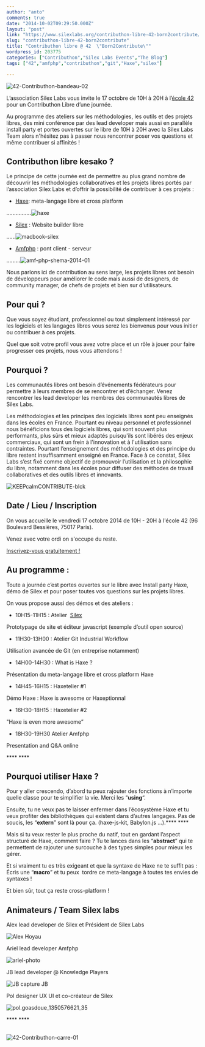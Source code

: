 ```yaml
---
author: "anto"
comments: true
date: "2014-10-02T09:29:50.000Z"
layout: "post"
link: "https://www.silexlabs.org/contributhon-libre-42-born2contribute/"
slug: "contributhon-libre-42-born2contribute"
title: "Contributhon libre @ 42  \"Born2Contribute\""
wordpress_id: 203775
categories: ["Contributhon","Silex Labs Events","The Blog"]
tags: ["42","amfphp","contributhon","git","Haxe","silex"]

---
```

![42-Contributhon-bandeau-02](https://www.silexlabs.org/wp-content/uploads/2014/09/42-Contributhon-bandeau-02.png)

L’association Silex Labs vous invite le 17 octobre de 10H à 20H à l’[école 42](http://www.42.fr/) pour un Contributhon Libre d’une journée.

Au programme des ateliers sur les méthodologies, les outils et des projets libres, des mini conférence par des lead developer mais aussi en parallèle install party et portes ouvertes sur le libre de 10H à 20H avec la Silex Labs Team alors n'hésitez pas à passer nous rencontrer poser vos questions et même contribuer si affinités !


## **Contributhon libre kesako ?**


Le principe de cette journée est de permettre au plus grand nombre de découvrir les méthodologies collaboratives et les projets libres portés par l’association Silex Labs et d’offrir la possibilité de contribuer à ces projets :




  * [Haxe](http://haxe.org/): meta-langage libre et cross platform


................![haxe](https://www.silexlabs.org/wp-content/uploads/2014/09/haxe.png)




  * [Silex](http://www.silex.me/) : Website builder libre


......![macbook-silex](https://www.silexlabs.org/wp-content/uploads/2014/09/macbook-silex.png)




  * [Amfphp](https://www.silexlabs.org/amfphp/) : pont client - serveur


.........![amf-php-shema-2014-01](https://www.silexlabs.org/wp-content/uploads/2014/09/amf-php-shema-2014-01-687x511.png)

Nous parlons ici de contribution au sens large, les projets libres ont besoin de développeurs pour améliorer le code mais aussi de designers, de community manager, de chefs de projets et bien sur d’utilisateurs.




## **Pour qui ?**


Que vous soyez étudiant, professionnel ou tout simplement intéressé par les logiciels et les langages libres vous serez les bienvenus pour vous initier ou contribuer à ces projets.

Quel que soit votre profil vous avez votre place et un rôle à jouer pour faire progresser ces projets, nous vous attendons !




## **Pourquoi ?**


Les communautés libres ont besoin d’événements fédérateurs pour permettre à leurs membres de se rencontrer et d’échanger. Venez rencontrer les lead developer les membres des communautés libres de Silex Labs.

Les méthodologies et les principes des logiciels libres sont peu enseignés dans les écoles en France. Pourtant eu niveau personnel et professionnel nous bénéficions tous des logiciels libres, qui sont souvent plus performants, plus sûrs et mieux adaptés puisqu'ils sont libérés des enjeux commerciaux, qui sont un frein à l'innovation et à l'utilisation sans contraintes. Pourtant l’enseignement des méthodologies et des principe du libre restent insuffisamment enseigné en France. Face à ce constat, Silex Labs s’est fixé comme objectif de promouvoir l’utilisation et la philosophie du libre, notamment dans les écoles pour diffuser des méthodes de travail collaboratives et des outils libres et innovants.



![KEEPcalmCONTRIBUTE-blck](https://www.silexlabs.org/wp-content/uploads/2014/09/KEEPcalmCONTRIBUTE-blck.png)


##




## **Date / Lieu / Inscription**


On vous accueille le vendredi 17 octobre 2014 de 10H - 20H à l'école 42 (96 Boulevard Bessières, 75017 Paris).

Venez avec votre ordi on s'occupe du reste.

[Inscrivez-vous gratuitement !](https://www.eventbrite.fr/e/billets-contributhon-libre-42-born2contribute-13455757533)




## **Au programme :**


Toute a journée c’est portes ouvertes sur le libre avec Install party Haxe, démo de Silex et pour poser toutes vos questions sur les projets libres.

On vous propose aussi des démos et des ateliers :




  * 10H15-11H15 : Atelier  [Silex](http://www.silex.me/)


Prototypage de site et éditeur javascript (exemple d’outil open source)




  * 11H30-13H00 : Atelier Git Industrial Workflow


Utilisation avancée de Git (en entreprise notamment)




  * 14H00-14H30 : What is Haxe ?


Présentation du meta-langage libre et cross platform Haxe




  * 14H45-16H15 : Haxetelier #1


Démo Haxe : Haxe is awesome or Haxeptionnal




  * 16H30-18H15 : Haxetelier #2


"Haxe is even more awesome”




  * 18H30-19H30 Atelier Amfphp


Presentation and Q&A online

**** ****


## **Pourquoi utiliser Haxe ?**


Pour y aller crescendo, d’abord tu peux rajouter des fonctions à n’importe quelle classe pour te simplifier la vie. Merci les “**using**“.

Ensuite, tu ne veux pas te laisser enfermer dans l’écosystème Haxe et tu veux profiter des bibliothèques qui existent dans d’autres langages. Pas de soucis, les “**extern**” sont là pour ça. (haxe-js-kit, Babylon.js …).**** ****

Mais si tu veux rester le plus proche du natif, tout en gardant l’aspect structuré de Haxe, comment faire ? Tu te lances dans les “**abstract**” qui te permettent de rajouter une surcouche à des types simples pour mieux les gérer.

Et si vraiment tu es très exigeant et que la syntaxe de Haxe ne te suffit pas : Écris une “**macro**” et tu peux  tordre ce meta-langage à toutes tes envies de syntaxes !

Et bien sûr, tout ça reste cross-platform !




## **Animateurs / Team Silex labs**


Alex lead developer de Silex et Président de Silex Labs

![Alex Hoyau](https://www.silexlabs.org/wp-content/uploads/2014/04/lexoyo_1360759868_79-687x687.jpg)

Ariel lead developer Amfphp

![ariel-photo](https://www.silexlabs.org/wp-content/uploads/2014/09/ariel-photo.jpeg)

JB lead developer @ Knowledge Players

![JB capture JB](https://www.silexlabs.org/wp-content/uploads/2014/07/JB-capture-JB-483x687.png)

Pol designer UX UI et co-créateur de Silex

![pol.goasdoue_1350576621_35](https://www.silexlabs.org/wp-content/uploads/2014/09/pol.goasdoue_1350576621_35.jpg)

**** ****


##


![42-Contributhon-carre-01](https://www.silexlabs.org/wp-content/uploads/2014/09/42-Contributhon-carre-01.png)

